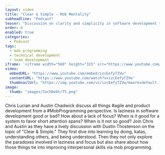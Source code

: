 ```yaml
---
layout: video
title: "Clear & Simple - Mob Mentality"
subheadline: "Podcast"
teaser: "Discussion on clarity and simplicity in software development through mob programming."
order: 6
enabled: true
categories:
  - Podcast
tags:
  - mob programming
  - technical development
  - team development
iframe: '<iframe width="560" height="315" src="https://www.youtube.com/embed/izcEefyTZVw" frameborder="0" allow="accelerometer; autoplay; clipboard-write; encrypted-media; gyroscope; picture-in-picture" allowfullscreen></iframe>'
video:
  embedURL: "https://www.youtube.com/embed/izcEefyTZVw"
  contentURL: "https://www.youtube.com/watch?v=izcEefyTZVw"
  thumbnailUrl: "https://img.youtube.com/vi/izcEefyTZVw/maxresdefault.jpg"
image:
  thumb: "images/TechDebt/T5.png"
---
```


Chris Lucian and Austin Chadwick discuss all things #agile and product development from a #MobProgramming perspective. Is laziness in software development good or bad? How about a lack of focus? When is it good for a system to favor short attention spans? When is it not so good? Join Chris and Austin as they have a lively discussion with Dustin Thostenson on the topic of "Clear & Simple." They first dive into learning by doing, katas, understanding others, and being understood. Then they not only explore the paradoxes involved in laziness and focus but also share about how those things tie into improving interpersonal skills via mob programming.
